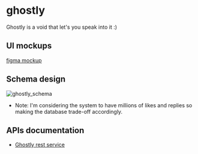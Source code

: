 # ghostly
Ghostly is a void that let's you speak into it :)


## UI mockups

[figma mockup](https://www.figma.com/proto/NxbNHLwdU2xYvnavkfeYER/Ghostly?node-id=214%3A366&scaling=min-zoom&page-id=123%3A1)


## Schema design


![ghostly_schema](https://user-images.githubusercontent.com/20106622/116774465-66102c00-aa7a-11eb-93b4-77f8aac28a4e.PNG)



- Note: I'm considering the system to have millions of likes and replies so making the database trade-off accordingly.


## APIs documentation

- [Ghostly rest service](https://documenter.getpostman.com/view/5348217/TzRNDpYe)


